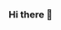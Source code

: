 ### Hi there 👋

<!--
**kobiwolf/kobiwolf** is a ✨ _special_ ✨ repository because its `README.md` (this file) appears on your GitHub profile.

# I'm Kobi Wolf full-stack developer 

- 🔭 I’m currently working on Hotel Mangement Aplecation
- 🌱 I’m currently learning Node.js
- 👯 I’m looking to collaborate on ...
- 💬 Ask me about everything,I'll do my best to help you 
- 📫 How to reach me: kobiwolf95@gmail.com
- ⚡ Fun fact: recently I finished the 'withcer 3' game
-->

